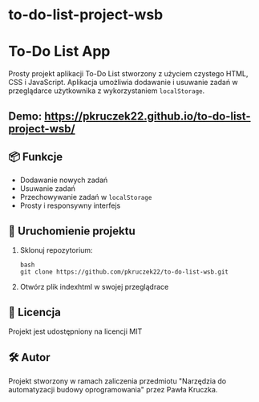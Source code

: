 ﻿# to-do-list-project-wsb
# To-Do List App

Prosty projekt aplikacji To-Do List stworzony z użyciem czystego HTML, CSS i JavaScript. Aplikacja umożliwia dodawanie i usuwanie zadań w przeglądarce użytkownika z wykorzystaniem `localStorage`.

## Demo:  https://pkruczek22.github.io/to-do-list-project-wsb/

## 📦 Funkcje

- Dodawanie nowych zadań
- Usuwanie zadań
- Przechowywanie zadań w `localStorage`
- Prosty i responsywny interfejs

## 🚀 Uruchomienie projektu

1. Sklonuj repozytorium:
   ```
   bash
   git clone https://github.com/pkruczek22/to-do-list-wsb.git
   ```

2. Otwórz plik indexhtml w swojej przeglądrace

## 📄 Licencja
Projekt jest udostępniony na licencji MIT

## 🛠 Autor
Projekt stworzony w ramach zaliczenia przedmiotu "Narzędzia do automatyzacji budowy oprogramowania" przez Pawła Kruczka.
